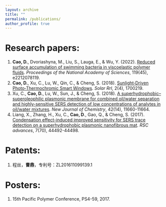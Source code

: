 ```yaml
---
layout: archive
title: ""
permalink: /publications/
author_profile: true
---
```



Research papers:
=======
1. **Cao, D.**, Dvoriashyna, M., Liu, S., Lauga, E., & Wu, Y. (2022). [Reduced surface accumulation of swimming bacteria in viscoelastic polymer fluids](https://www.pnas.org/doi/10.1073/pnas.2212078119). *Proceedings of the National Academy of Sciences*, 119(45), e2212078119.
2. **Cao, D.**, Xu, C., Lu, W., Qin, C., & Cheng, S. (2018). [Sunlight‐Driven Photo‐Thermochromic Smart Windows](https://onlinelibrary.wiley.com/doi/full/10.1002/solr.201700219?casa_token=I_4_0RVzBTgAAAAA%3A5Llht5fP-dtKIFa1-7-xhOoS6-EHYlrdM7Q-IwFlT4WKYMDs_98dg8vjvnNZUTbjwFURll81XEoeYw). *Solar Rrl*, 2(4), 1700219.
3. Xu, C., **Cao, D.**, Lu, W., Sun, J., & Cheng, S. (2018). [A superhydrophobic–superoleophilic plasmonic membrane for combined oil/water separation and highly-sensitive SERS detection of low concentrations of analytes in oil/water mixtures](https://pubs.rsc.org/en/content/articlelanding/2018/nj/c8nj02408a/unauth). *New Journal of Chemistry*, 42(14), 11660-11664.
4. Liang, X., Zhang, H., Xu, C., **Cao, D**., Gao, Q., & Cheng, S. (2017). [Condensation effect-induced improved sensitivity for SERS trace detection on a superhydrophobic plasmonic nanofibrous mat](https://pubs.rsc.org/en/content/articlehtml/2017/ra/c7ra09194j). *RSC advances*, 7(70), 44492-44498.


Patents:
=======
1. 程丝，**曹鼎**，专利号：ZL201611099139.1


Posters:
=======
1. 15th Pacific Polymer Conference, PS4-59, 2017.


